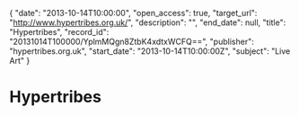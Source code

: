 {
  "date": "2013-10-14T10:00:00", 
  "open_access": true, 
  "target_url": "http://www.hypertribes.org.uk/", 
  "description": "", 
  "end_date": null, 
  "title": "Hypertribes", 
  "record_id": "20131014T100000/YplmMQgn8ZtbK4xdtxWCFQ==", 
  "publisher": "hypertribes.org.uk", 
  "start_date": "2013-10-14T10:00:00Z", 
  "subject": "Live Art"
}

# Hypertribes

